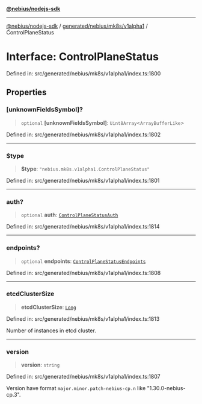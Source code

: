 [**@nebius/nodejs-sdk**](../../../../../README.md)

***

[@nebius/nodejs-sdk](../../../../../README.md) / [generated/nebius/mk8s/v1alpha1](../README.md) / ControlPlaneStatus

# Interface: ControlPlaneStatus

Defined in: src/generated/nebius/mk8s/v1alpha1/index.ts:1800

## Properties

### \[unknownFieldsSymbol\]?

> `optional` **\[unknownFieldsSymbol\]**: `Uint8Array`\<`ArrayBufferLike`\>

Defined in: src/generated/nebius/mk8s/v1alpha1/index.ts:1802

***

### $type

> **$type**: `"nebius.mk8s.v1alpha1.ControlPlaneStatus"`

Defined in: src/generated/nebius/mk8s/v1alpha1/index.ts:1801

***

### auth?

> `optional` **auth**: [`ControlPlaneStatusAuth`](ControlPlaneStatusAuth.md)

Defined in: src/generated/nebius/mk8s/v1alpha1/index.ts:1814

***

### endpoints?

> `optional` **endpoints**: [`ControlPlaneStatusEndpoints`](ControlPlaneStatusEndpoints.md)

Defined in: src/generated/nebius/mk8s/v1alpha1/index.ts:1808

***

### etcdClusterSize

> **etcdClusterSize**: [`Long`](../../../../../runtime/protos/core/classes/Long.md)

Defined in: src/generated/nebius/mk8s/v1alpha1/index.ts:1813

Number of instances in etcd cluster.

***

### version

> **version**: `string`

Defined in: src/generated/nebius/mk8s/v1alpha1/index.ts:1807

Version have format `major.minor.patch-nebius-cp.n` like "1.30.0-nebius-cp.3".
